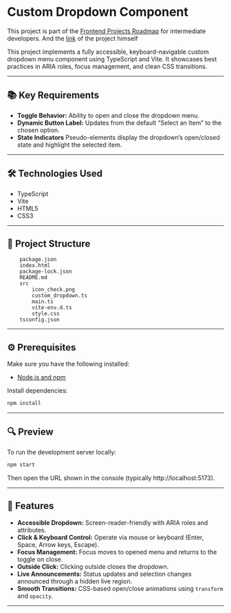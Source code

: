 # Custom Dropdown Component
This project is part of the [Frontend Projects Roadmap](https://roadmap.sh/frontend/projects) for intermediate developers. And the [link](https://roadmap.sh/projects/custom-dropdown) of the project himself 

This project implements a fully accessible, keyboard-navigable custom dropdown menu component using TypeScript and Vite. It showcases best practices in ARIA roles, focus management, and clean CSS transitions.

---

## 📚 Key Requirements

- **Toggle Behavior:** Ability to open and close the dropdown menu.
- **Dynamic Button Label:** Updates from the default “Select an Item” to the chosen option.
- **State Indicators** Pseudo-elements display the dropdown’s open/closed state and highlight the selected item.

---

## 🛠️ Technologies Used

- TypeScript
- Vite
- HTML5
- CSS3

---

## 📁 Project Structure
<!-- START PROJECT STRUCTURE -->
```custom_dropdown
	package.json
	index.html
	package-lock.json
	README.md
	src
		icon_check.png
		custom_dropdown.ts
		main.ts
		vite-env.d.ts
		style.css
	tsconfig.json
```
<!-- END PROJECT STRUCTURE -->

---

## ⚙️ Prerequisites

Make sure you have the following installed:

- [Node.js and npm](https://nodejs.org/)

Install dependencies:

```bash
npm install
```

---

## 🔍 Preview

To run the development server locally:

```bash
npm start
```

Then open the URL shown in the console (typically http://localhost:5173).

---

## 🚀 Features

- **Accessible Dropdown:** Screen-reader-friendly with ARIA roles and attributes.
- **Click & Keyboard Control:** Operate via mouse or keyboard (Enter, Space, Arrow keys, Escape).
- **Focus Management:** Focus moves to opened menu and returns to the toggle on close.
- **Outside Click:** Clicking outside closes the dropdown.
- **Live Announcements:** Status updates and selection changes announced through a hidden live region.
- **Smooth Transitions:** CSS-based open/close animations using `transform` and `opacity`.

---
